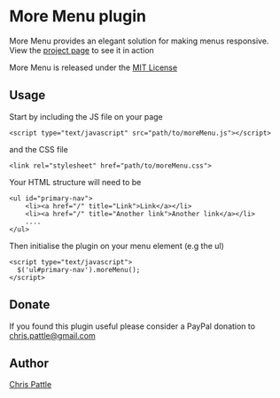 More Menu plugin
=====================

More Menu provides an elegant solution for making menus responsive.  View the [project page](http://pattle.github.io/more-menu) to see it in action

More Menu is released under the [MIT License](https://opensource.org/licenses/MIT)

Usage
------

Start by including the JS file on your page

    <script type="text/javascript" src="path/to/moreMenu.js"></script>

and the CSS file

    <link rel="stylesheet" href="path/to/moreMenu.css">

Your HTML structure will need to be 

    <ul id="primary-nav">
		<li><a href="/" title="Link">Link</a></li>
		<li><a href="/" title="Another link">Another link</a></li>
		....
	</ul>

Then initialise the plugin on your menu element (e.g the ul)
    
    <script type="text/javascript">
      $('ul#primary-nav').moreMenu();
    </script>

Donate
-------
If you found this plugin useful please consider a PayPal donation to chris.pattle@gmail.com

Author
-----------
[Chris Pattle](http://www.chrispattle.com)